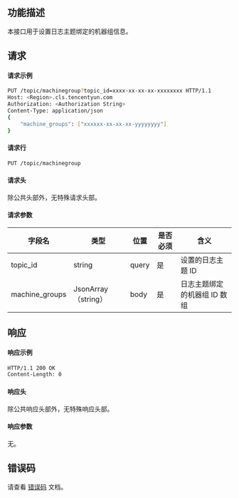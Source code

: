 ## 功能描述

本接口用于设置日志主题绑定的机器组信息。

## 请求

#### 请求示例

```sh
PUT /topic/machinegroup?topic_id=xxxx-xx-xx-xx-xxxxxxxx HTTP/1.1
Host: <Region>.cls.tencentyun.com
Authorization: <Authorization String>
Content-Type: application/json
{  
	"machine_groups": ["xxxxxx-xx-xx-xx-yyyyyyyy"]
}
```

#### 请求行

```sh
PUT /topic/machinegroup
```

#### 请求头

除公共头部外，无特殊请求头部。 

#### 请求参数

| 字段名         | 类型              | 位置  | 是否必须 | 含义                         |
| -------------- | ----------------- | ----- | -------- | ---------------------------- |
| topic_id       | string            | query | 是       | 设置的日志主题 ID            |
| machine_groups | JsonArray（string） | body  | 是       | 日志主题绑定的机器组 ID 数组 |

## 响应

#### 响应示例

```sh
HTTP/1.1 200 OK
Content-Length: 0
```

#### 响应头

除公共响应头部外，无特殊响应头部。 

#### 响应参数

无。

## 错误码

请查看 [错误码](https://cloud.tencent.com/document/product/614/12402) 文档。
